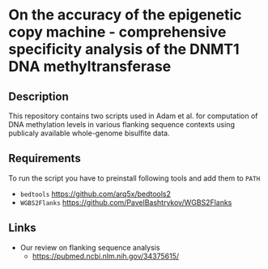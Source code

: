 # On the accuracy of the epigenetic copy machine - comprehensive specificity analysis of the DNMT1 DNA methyltransferase

## Description
This repository contains two scripts used in Adam et al. for computation of DNA methylation levels in various flanking sequence contexts using publicaly available whole-genome bisulfite data.

## Requirements  
To run the script you have to preinstall following tools and add them to `PATH`

* `bedtools` https://github.com/arq5x/bedtools2
* `WGBS2Flanks` https://github.com/PavelBashtrykov/WGBS2Flanks

## Links  
* Our review on flanking sequence analysis
    * https://pubmed.ncbi.nlm.nih.gov/34375615/
